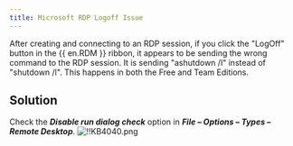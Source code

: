 ```yaml
---
title: Microsoft RDP Logoff Issue
---
```

After creating and connecting to an RDP session, if you click the "LogOff" button in the {{ en.RDM }} ribbon, it appears to be sending the wrong command to the RDP session. It is sending "ashutdown /l" instead of "shutdown /l". This happens in both the Free and Team Editions.  

## Solution
Check the ***Disable run dialog check*** option in ***File – Options – Types – Remote Desktop***. 
![!!KB4040.png](https://webdevolutions.azureedge.net/docs/en/kb/KB4040.png)
